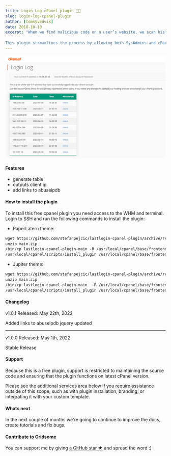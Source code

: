 ```yaml
---
title: Login Log cPanel plugin 🎉💚
slug: login-log-cpanel-plugin
author: [tommyvedvik]
date: 2018-10-10
excerpt: "When we find malicious code on a user’s website, we scan his files with a plugin such as ImunifyAV and check .lastlogin file for any suspicious IP addresses that have been reported in the AbuseIP database. </br>

This plugin streamlines the process by allowing both SysAdmins and cPanel users to quickly view file content and check IPs in the AbuseIPDB."
---
```


<img src="https://raw.githubusercontent.com/stefanpejcic/lastlogin-cpanel-plugin/main/assets/img/screenshot.png"></img>

#### Features

- generate table
- outputs client ip
- add links to abuseipdb

#### How to install the plugin

To install this free cpanel plugin you need access to the WHM and terminal. Login to SSH and run the following commands to install the plugin:


- PaperLatern theme:

```html
wget https://github.com/stefanpejcic/lastlogin-cpanel-plugin/archive/refs/heads/main.zip
unzip main.zip
/bin/cp lastlogin-cpanel-plugin-main -R /usr/local/cpanel/base/frontend/paper_lantern/lastlogin
/usr/local/cpanel/scripts/install_plugin /usr/local/cpanel/base/frontend/jupiter/lastlogin/info.json
```

- Jupiter theme:

```html
wget https://github.com/stefanpejcic/lastlogin-cpanel-plugin/archive/refs/heads/main.zip
unzip main.zip
/bin/cp lastlogin-cpanel-plugin-main  -R /usr/local/cpanel/base/frontend/jupiter/lastlogin/
/usr/local/cpanel/scripts/install_plugin /usr/local/cpanel/base/frontend/jupiter/lastlogin/info.json
```


#### Changelog

v1.0.1
Released: May 22th, 2022

Added links to abuseipdb
jquery updated

-------------------------------

v1.0.0
Released: May 1th, 2022

Stable Release

#### Support

Because this is a free plugin, support is restricted to maintaining the source code and ensuring that the plugin functions on latest cPanel version.

Please see the additional services area below if you require assistance outside of this scope, such as with plugin installation, branding, or integrating it with your custom template.

#### Whats next

In the next couple of months we're going to continue to improve the docs, create tutorials and fix bugs.

#### Contribute to Gridsome

You can support me by giving [a GitHub star ★](https://github.com/stefanpejcic/lastlogin-cpanel-plugin/stargazers) and spread the word :)
